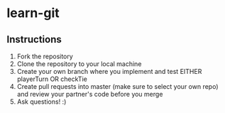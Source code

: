 # learn-git

## Instructions

1. Fork the repository
2. Clone the repository to your local machine
3. Create your own branch where you implement and test EITHER playerTurn OR checkTie
4. Create pull requests into master (make sure to select your own repo) and review your partner's code before you merge
5. Ask questions! :)
